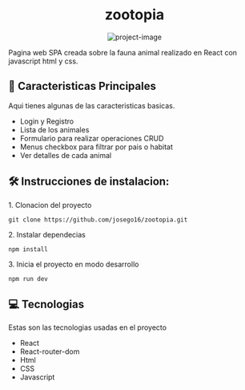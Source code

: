<h1 align="center" id="title">zootopia</h1>

<p align="center"><img src="https://socialify.git.ci/josego16/zootopia/image?font=Source+Code+Pro&amp;language=1&amp;name=1&amp;owner=1&amp;pattern=Brick+Wall&amp;stargazers=1&amp;theme=Auto" alt="project-image"></p>

<p id="description">Pagina web SPA creada sobre la fauna animal realizado en React con javascript html y css.</p>

  
  
<h2>🧐 Caracteristicas Principales</h2>

Aqui tienes algunas de las caracteristicas basicas.

*   Login y Registro
*   Lista de los animales
*   Formulario para realizar operaciones CRUD
*   Menus checkbox para filtrar por pais o habitat
*   Ver detalles de cada animal

<h2>🛠️ Instrucciones de instalacion:</h2>

<p>1. Clonacion del proyecto</p>

```
git clone https://github.com/josego16/zootopia.git
```

<p>2. Instalar dependecias</p>

```
npm install
```

<p>3. Inicia el proyecto en modo desarrollo</p>

```
npm run dev
```

  
  
<h2>💻 Tecnologias</h2>

Estas son las tecnologias usadas en el proyecto

*   React
*   React-router-dom
*   Html
*   CSS
*   Javascript
